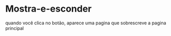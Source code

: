 # Mostra-e-esconder
quando você clica no botão, aparece uma pagina que sobrescreve a pagina principal

